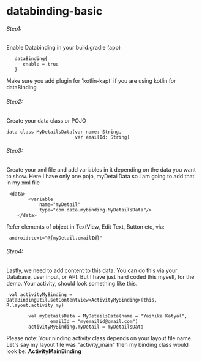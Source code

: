 # databinding-basic
###### Step1: 
Enable Databinding in your build.gradle (app)
```
   dataBinding{
      enable = true
   }
```
Make sure you add plugin for 'kotlin-kapt' if you are using kotlin for dataBinding

###### Step2: 
Create your data class or POJO 
```
data class MyDetailsData(var name: String,
                         var emailId: String)
```

###### Step3: 
Create your xml file and add variables in it depending on the data you want to show. Here I have only one pojo, myDetailData
so I am going to add that in my xml file
```
 <data>
        <variable
            name="myDetail"
            type="com.data.mybinding.MyDetailsData"/>
    </data>
```
Refer elements of object in TextView, Edit Text, Button etc, via:
```
 android:text="@{myDetail.emailId}"
```

###### Step4: 
Lastly, we need to add content to this data, You can do this via your Database, user input, or API. But I have just hard coded this myself,
for the demo. Your activity, should look something like this.
```
 val activityMyBinding = DataBindingUtil.setContentView<ActivityMyBinding>(this, R.layout.activity_my)

        val myDetailsData = MyDetailsData(name = "Yashika Katyal",
                emailId = "myemailid@gmail.com")
        activityMyBinding.myDetail = myDetailsData
```

Please note: Your ninding activity class depends on your layout file name. Let's say my layout file was "activity_main" then my binding class
would look be: **ActivityMainBinding**
